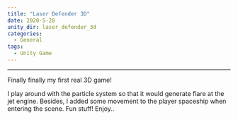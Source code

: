 ```yaml
---
title: "Laser Defender 3D"
date: 2020-5-28
unity_dir: laser_defender_3d
categories:
  - General
tags:
  - Unity Game
---
```


---


Finally finally my first real 3D game!

I play around with the particle system so that it would generate flare at the jet engine. Besides, I added some movement to the player spaceship when entering the scene. Fun stuff! Enjoy..